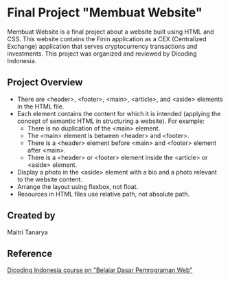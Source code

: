 # Final Project "Membuat Website"
Membuat Website is a final project about a website built using HTML and CSS. This website contains the Finin application as a CEX (Centralized Exchange) application that serves cryptocurrency transactions and investments. This project was organized and reviewed by Dicoding Indonesia.

## Project Overview
* There are &lt;header&gt;, &lt;footer&gt;, &lt;main&gt;, &lt;article&gt;, and &lt;aside&gt; elements in the HTML file.
* Each element contains the content for which it is intended (applying the concept of semantic HTML in structuring a website). For example:
  * There is no duplication of the &lt;main&gt; element.
  * The &lt;main&gt; element is between &lt;header&gt; and &lt;footer&gt;.
  * There is a &lt;header&gt; element before &lt;main&gt; and &lt;footer&gt; element after &lt;main&gt;.
  * There is a &lt;header&gt; or &lt;footer&gt; element inside the &lt;article&gt; or &lt;aside&gt; element.
* Display a photo in the &lt;aside&gt; element with a bio and a photo relevant to the website content.
* Arrange the layout using flexbox, not float.
* Resources in HTML files use relative path, not absolute path.

## Created by
Maitri Tanarya

## Reference
[Dicoding Indonesia course on "Belajar Dasar Pemrograman Web"](https://www.dicoding.com/)
